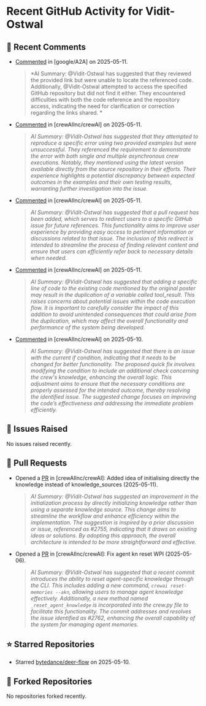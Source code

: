 # Recent GitHub Activity for Vidit-Ostwal

## 💬 Recent Comments
- [Commented](https://github.com/google/A2A/issues/380#issuecomment-2870023359) in [google/A2A] on 2025-05-11.
  > *AI Summary: @Vidit-Ostwal has suggested that they reviewed the provided link but were unable to locate the referenced code. Additionally, @Vidit-Ostwal attempted to access the specified GitHub repository but did not find it either. They encountered difficulties with both the code reference and the repository access, indicating the need for clarification or correction regarding the links shared. *
- [Commented](https://github.com/crewAIInc/crewAI/issues/2632#issuecomment-2869823477) in [crewAIInc/crewAI] on 2025-05-11.
  > *AI Summary: @Vidit-Ostwal has suggested that they attempted to reproduce a specific error using two provided examples but were unsuccessful. They referenced the requirement to demonstrate the error with both single and multiple asynchronous crew executions. Notably, they mentioned using the latest version available directly from the source repository in their efforts. Their experience highlights a potential discrepancy between expected outcomes in the examples and their own testing results, warranting further investigation into the issue.*
- [Commented](https://github.com/crewAIInc/crewAI/issues/2755#issuecomment-2869414220) in [crewAIInc/crewAI] on 2025-05-11.
  > *AI Summary: @Vidit-Ostwal has suggested that a pull request has been added, which serves to redirect users to a specific GitHub issue for future references. This functionality aims to improve user experience by providing easy access to pertinent information or discussions related to that issue. The inclusion of this redirect is intended to streamline the process of finding relevant content and ensure that users can efficiently refer back to necessary details when needed.*
- [Commented](https://github.com/crewAIInc/crewAI/issues/2798#issuecomment-2869409789) in [crewAIInc/crewAI] on 2025-05-11.
  > *AI Summary: @Vidit-Ostwal has suggested that adding a specific line of code to the existing code mentioned by the original poster may result in the duplication of a variable called tool_result. This raises concerns about potential issues within the code execution flow. It is important to carefully consider the impact of this addition to avoid unintended consequences that could arise from the duplication, which may affect the overall functionality and performance of the system being developed.*
- [Commented](https://github.com/crewAIInc/crewAI/issues/2806#issuecomment-2869118645) in [crewAIInc/crewAI] on 2025-05-10.
  > *AI Summary: @Vidit-Ostwal has suggested that there is an issue with the current if condition, indicating that it needs to be changed for better functionality. The proposed quick fix involves modifying the condition to include an additional check concerning the crew's knowledge, enhancing the overall logic. This adjustment aims to ensure that the necessary conditions are properly assessed for the intended outcome, thereby resolving the identified issue. The suggested change focuses on improving the code’s effectiveness and addressing the immediate problem efficiently.*

## 🐛 Issues Raised
No issues raised recently.

## 🚀 Pull Requests
- Opened a [PR](https://github.com/crewAIInc/crewAI/pull/2810) in [crewAIInc/crewAI]: Added idea of initialising directly the knowledge instead of knowledge_sources (2025-05-11).
  > *AI Summary: @Vidit-Ostwal has suggested an improvement in the initialization process by directly initializing knowledge rather than using a separate knowledge source. This change aims to streamline the workflow and enhance efficiency within the implementation. The suggestion is inspired by a prior discussion or issue, referenced as #2755, indicating that it draws on existing ideas or solutions. By adopting this approach, the overall architecture is intended to be more straightforward and effective.*
- Opened a [PR](https://github.com/crewAIInc/crewAI/pull/2765) in [crewAIInc/crewAI]: Fix agent kn reset WPI (2025-05-06).
  > *AI Summary: @Vidit-Ostwal has suggested that a recent commit introduces the ability to reset agent-specific knowledge through the CLI. This includes adding a new command, `crewai reset-memories --akn`, allowing users to manage agent knowledge effectively. Additionally, a new method named `_reset_agent_knowledge` is incorporated into the crew.py file to facilitate this functionality. The commit addresses and resolves the issue identified as #2762, enhancing the overall capability of the system for managing agent memories.*

## ⭐ Starred Repositories
- Starred [bytedance/deer-flow](https://github.com/bytedance/deer-flow) on 2025-05-10.

## 🍴 Forked Repositories
No repositories forked recently.
